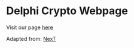# Delphi Crypto Webpage

Visit our page [here](http://delphicrypto.github.io)

Adapted from: [NexT](http://jekyllthemes.org/themes/jekyll-theme-next/)
